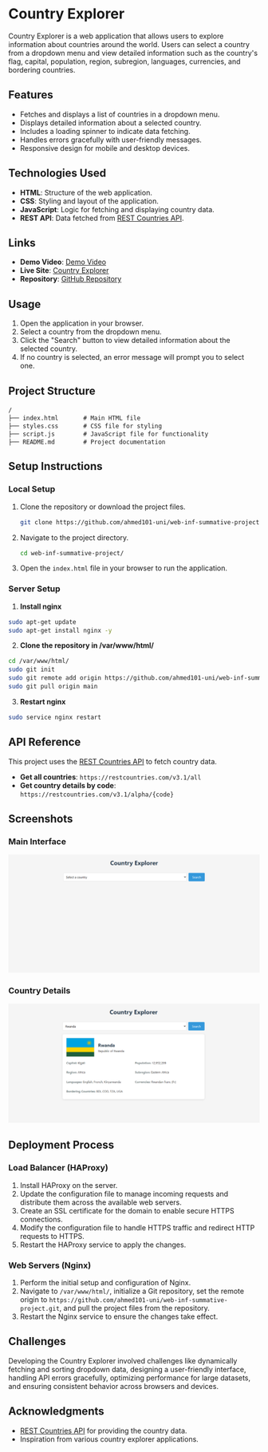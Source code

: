 # Country Explorer

Country Explorer is a web application that allows users to explore information about countries around the world. Users can select a country from a dropdown menu and view detailed information such as the country's flag, capital, population, region, subregion, languages, currencies, and bordering countries.


## Features

- Fetches and displays a list of countries in a dropdown menu.
- Displays detailed information about a selected country.
- Includes a loading spinner to indicate data fetching.
- Handles errors gracefully with user-friendly messages.
- Responsive design for mobile and desktop devices.

## Technologies Used

- **HTML**: Structure of the web application.
- **CSS**: Styling and layout of the application.
- **JavaScript**: Logic for fetching and displaying country data.
- **REST API**: Data fetched from [REST Countries API](https://restcountries.com/).

## Links
- **Demo Video**: [Demo Video](https://youtube.com/shorts/34O5KsOoGF8?si=GMBP1dRgXuTQXzm9)
- **Live Site**: [Country Explorer](https://www.ahmed-101.tech/)
- **Repository**: [GitHub Repository](https://github.com/ahmed101-uni/web-inf-summative-project/tree/main)

## Usage

1. Open the application in your browser.
2. Select a country from the dropdown menu.
3. Click the "Search" button to view detailed information about the selected country.
4. If no country is selected, an error message will prompt you to select one.

## Project Structure

```
/
├── index.html       # Main HTML file
├── styles.css       # CSS file for styling
├── script.js        # JavaScript file for functionality
├── README.md        # Project documentation
```

## Setup Instructions

### Local Setup

1. Clone the repository or download the project files.
   ```bash
   git clone https://github.com/ahmed101-uni/web-inf-summative-project.git
   ```
2. Navigate to the project directory.
   ```bash
   cd web-inf-summative-project/
   ```
3. Open the `index.html` file in your browser to run the application.

### Server Setup

1. **Install nginx**
```bash
sudo apt-get update
sudo apt-get install nginx -y
```

2. **Clone the repository in /var/www/html/**
```bash
cd /var/www/html/ 
sudo git init
sudo git remote add origin https://github.com/ahmed101-uni/web-inf-summative-project.git
sudo git pull origin main
```

3. **Restart nginx**
```bash
sudo service nginx restart
```

## API Reference

This project uses the [REST Countries API](https://restcountries.com/) to fetch country data.

- **Get all countries**: `https://restcountries.com/v3.1/all`
- **Get country details by code**: `https://restcountries.com/v3.1/alpha/{code}`

## Screenshots

### Main Interface
![Main Interface](./images/mainUI.png)

### Country Details
![Country Details](./images/countryUI.png)


## Deployment Process

### Load Balancer (HAProxy)

1. Install HAProxy on the server.
2. Update the configuration file to manage incoming requests and distribute them across the available web servers.
3. Create an SSL certificate for the domain to enable secure HTTPS connections.
4. Modify the configuration file to handle HTTPS traffic and redirect HTTP requests to HTTPS.
5. Restart the HAProxy service to apply the changes.

### Web Servers (Nginx)

1. Perform the initial setup and configuration of Nginx.
2. Navigate to `/var/www/html/`, initialize a Git repository, set the remote origin to `https://github.com/ahmed101-uni/web-inf-summative-project.git`, and pull the project files from the repository.
3. Restart the Nginx service to ensure the changes take effect.

## Challenges

Developing the Country Explorer involved challenges like dynamically fetching and sorting dropdown data, designing a user-friendly interface, handling API errors gracefully, optimizing performance for large datasets, and ensuring consistent behavior across browsers and devices.

## Acknowledgments

- [REST Countries API](https://restcountries.com/) for providing the country data.
- Inspiration from various country explorer applications.

